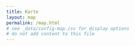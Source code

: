```yaml
---
title: Karte
layout: map
permalink: /map.html
# see _data/config-map.csv for display options
# do not add content to this file
---
```

